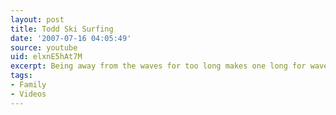 ```yaml
---
layout: post
title: Todd Ski Surfing
date: '2007-07-16 04:05:49'
source: youtube
uid: elxnE5hAt7M
excerpt: Being away from the waves for too long makes one long for waves...
tags:
- Family
- Videos
---
```

